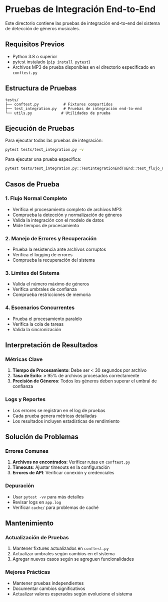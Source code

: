 # Pruebas de Integración End-to-End

Este directorio contiene las pruebas de integración end-to-end del sistema de detección de géneros musicales.

## Requisitos Previos

- Python 3.8 o superior
- pytest instalado (`pip install pytest`)
- Archivos MP3 de prueba disponibles en el directorio especificado en `conftest.py`

## Estructura de Pruebas

```
tests/
├── conftest.py           # Fixtures compartidos
├── test_integration.py   # Pruebas de integración end-to-end
└── utils.py             # Utilidades de prueba
```

## Ejecución de Pruebas

Para ejecutar todas las pruebas de integración:

```bash
pytest tests/test_integration.py -v
```

Para ejecutar una prueba específica:

```bash
pytest tests/test_integration.py::TestIntegrationEndToEnd::test_flujo_normal_completo -v
```

## Casos de Prueba

### 1. Flujo Normal Completo
- Verifica el procesamiento completo de archivos MP3
- Comprueba la detección y normalización de géneros
- Valida la integración con el modelo de datos
- Mide tiempos de procesamiento

### 2. Manejo de Errores y Recuperación
- Prueba la resistencia ante archivos corruptos
- Verifica el logging de errores
- Comprueba la recuperación del sistema

### 3. Límites del Sistema
- Valida el número máximo de géneros
- Verifica umbrales de confianza
- Comprueba restricciones de memoria

### 4. Escenarios Concurrentes
- Prueba el procesamiento paralelo
- Verifica la cola de tareas
- Valida la sincronización

## Interpretación de Resultados

### Métricas Clave
1. **Tiempo de Procesamiento**: Debe ser < 30 segundos por archivo
2. **Tasa de Éxito**: ≥ 95% de archivos procesados correctamente
3. **Precisión de Géneros**: Todos los géneros deben superar el umbral de confianza

### Logs y Reportes
- Los errores se registran en el log de pruebas
- Cada prueba genera métricas detalladas
- Los resultados incluyen estadísticas de rendimiento

## Solución de Problemas

### Errores Comunes
1. **Archivos no encontrados**: Verificar rutas en `conftest.py`
2. **Timeouts**: Ajustar timeouts en la configuración
3. **Errores de API**: Verificar conexión y credenciales

### Depuración
- Usar `pytest -vv` para más detalles
- Revisar logs en `app.log`
- Verificar `cache/` para problemas de caché

## Mantenimiento

### Actualización de Pruebas
1. Mantener fixtures actualizados en `conftest.py`
2. Actualizar umbrales según cambios en el sistema
3. Agregar nuevos casos según se agreguen funcionalidades

### Mejores Prácticas
- Mantener pruebas independientes
- Documentar cambios significativos
- Actualizar valores esperados según evolucione el sistema